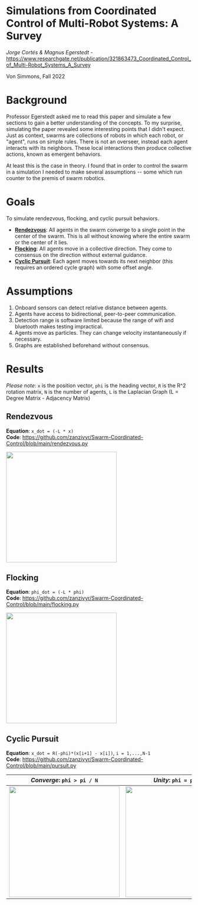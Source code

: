 # Simulations from Coordinated Control of Multi-Robot Systems: A Survey
_Jorge Cortés &amp; Magnus Egerstedt_ - https://www.researchgate.net/publication/321863473_Coordinated_Control_of_Multi-Robot_Systems_A_Survey

Von Simmons, Fall 2022

# Background
Professor Egerstedt asked me to read this paper and simulate a few sections to gain a better understanding of the concepts. To my surprise, simulating the paper revealed some interesting points that I didn't expect. Just as context, swarms are collections of robots in which each robot, or "agent", runs on simple rules. There is not an overseer, instead each agent interacts with its neighbors. These local interactions then produce collective actions, known as emergent behaviors.

At least this is the case in theory. I found that in order to control the swarm in a simulation I needed to make several assumptions -- some which run counter to the premis of swarm robotics.

# Goals
To simulate rendezvous, flocking, and cyclic pursuit behaviors.
- [**Rendezvous**](https://github.com/zanzivyr/Swarm-Coordinated-Control/blob/main/README.md#rendezvous): All agents in the swarm converge to a single point in the center of the swarm. This is all without knowing where the entire swarm or the center of it lies.
- [**Flocking**](https://github.com/zanzivyr/Swarm-Coordinated-Control/blob/main/README.md#flocking): All agents move in a collective direction. They come to consensus on the direction without external guidance.
- [**Cyclic Pursuit**](https://github.com/zanzivyr/Swarm-Coordinated-Control/blob/main/README.md#cyclic-pursuit): Each agent moves towards its next neighbor (this requires an ordered cycle graph) with some offset angle.

# Assumptions
1. Onboard sensors can detect relative distance between agents.
2. Agents have access to bidirectional, peer-to-peer communication.
3. Detection range is software limited because the range of wifi and bluetooth makes testing impractical.
4. Agents move as particles. They can change velocity instantaneously if necessary.
5. Graphs are established beforehand without consensus.

# Results

_Please note_: `x` is the position vector, `phi` is the heading vector, `R` is the R^2 rotation matrix, `N` is the number of agents, `L` is the Laplacian Graph (L = Degree Matrix - Adjacency Matrix) 

## Rendezvous
**Equation**: `x_dot = (-L * x)`
<br />**Code**: https://github.com/zanzivyr/Swarm-Coordinated-Control/blob/main/rendezvous.py

<img src="https://github.com/zanzivyr/Swarm-Coordinated-Control/blob/main/results/rendezvous.png" width=300 />

## Flocking
**Equation**: `phi_dot = (-L * phi)`
<br />**Code**: https://github.com/zanzivyr/Swarm-Coordinated-Control/blob/main/flocking.py

<img src="https://github.com/zanzivyr/Swarm-Coordinated-Control/blob/main/results/Screenshot%202022-10-24%20224551.png" width=300 />

## Cyclic Pursuit
**Equation**: `x_dot = R(-phi)*(x[i+1] - x[i])`, `i = 1,...,N-1`
<br />**Code**: https://github.com/zanzivyr/Swarm-Coordinated-Control/blob/main/pursuit.py

_Converge_: `phi > pi / N` | _Unity_: `phi = pi / N` | _Diverge_: `phi < pi / N`
--- | --- | ---
<img src="https://github.com/zanzivyr/Swarm-Coordinated-Control/blob/main/results/cyclic_converge.png" width=300 /> | <img src="https://github.com/zanzivyr/Swarm-Coordinated-Control/blob/main/results/cyclic_unity.png" width=300 /> | <img src="https://github.com/zanzivyr/Swarm-Coordinated-Control/blob/main/results/cyclic_diverge.png" width=300 />

